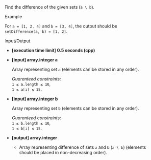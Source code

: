 
Find the difference of the given sets (`a \ b`).

Example

For  `a = [1, 2, 4]`  and  `b = [3, 4]`, the output should be  
`setDifference(a, b) = [1, 2]`.

Input/Output

-   **[execution time limit] 0.5 seconds (cpp)**
    
-   **[input] array.integer a**
    
    Array representing set  `a`  (elements can be stored in any order).
    
    _Guaranteed constraints:_  
    `1 ≤ a.length ≤ 10`,  
    `1 ≤ a[i] ≤ 15`.
    
-   **[input] array.integer b**
    
    Array representing set  `b`  (elements can be stored in any order).
    
    _Guaranteed constraints:_  
    `1 ≤ b.length ≤ 10`,  
    `1 ≤ b[i] ≤ 15`.
    
-   **[output] array.integer**
    
    -   Array representing difference of sets  `a`  and  `b`  (`a \ b`) (elements should be placed in non-decreasing order).